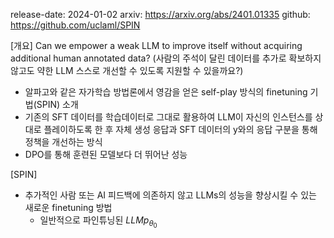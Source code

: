 release-date: 2024-01-02
arxiv: https://arxiv.org/abs/2401.01335
github: https://github.com/uclaml/SPIN

[개요]
Can we empower a weak LLM to improve itself without acquiring additional human annotated data?
(사람의 주석이 달린 데이터를 추가로 확보하지 않고도 약한 LLM 스스로 개선할 수 있도록 지원할 수 있을까요?)

- 알파고와 같은 자가학습 방법론에서 영감을 얻은 self-play 방식의 finetuning 기법(SPIN) 소개
- 기존의 SFT 데이터를 학습데이터로 그대로 활용하여 LLM이 자신의 인스턴스를 상대로 플레이하도록 한 후 자체 생성 응답과 SFT 데이터의 y와의 응답 구분을 통해 정책을 개선하는 방식
- DPO를 통해 훈련된 모델보다 더 뛰어난 성능

[SPIN]
- 추가적인 사람 또는 AI 피드백에 의존하지 않고 LLMs의 성능을 향상시킬 수 있는 새로운 finetuning 방법
  - 일반적으로 파인튜닝된 $LLMp_{\theta_0}$
